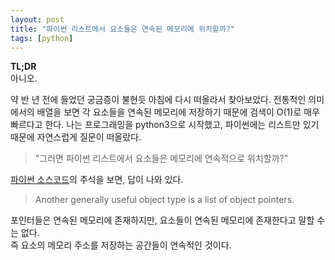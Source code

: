 ```yaml
---
layout: post
title: "파이썬 리스트에서 요소들은 연속된 메모리에 위치할까?"
tags: [python]
---
```


**TL;DR**  
아니오.


약 반 년 전에 들었던 궁금증이 불현듯 아침에 다시 떠올라서 찾아보았다.
전통적인 의미에서의 배열을 보면 각 요소들을 연속된 메모리에 저장하기 때문에 검색이 O(1)로 매우 빠르다고 한다.
나는 프로그래밍을 python3으로 시작했고, 파이썬에는 리스트만 있기 때문에 자연스럽게 질문이 떠올랐다.  

> "그러면 파이썬 리스트에서 요소들은 메모리에 연속적으로 위치할까?"

[파이썬 소스코드](https://github.com/python/cpython/blob/99eb70a9eb9493602ff6ad8bb92df4318cf05a3e/Include/listobject.h#L5)의 주석을 보면, 답이 나와 있다.  

> Another generally useful object type is a list of object pointers.

포인터들은 연속된 메모리에 존재하지만, 요소들이 연속된 메모리에 존재한다고 말할 수는 없다.  
즉 요소의 메모리 주소를 저장하는 공간들이 연속적인 것이다.
